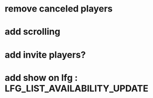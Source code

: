 # remove canceled players
# add scrolling
# add invite players?
# add show on lfg : LFG_LIST_AVAILABILITY_UPDATE